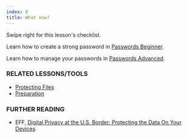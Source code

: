 ```yaml
---
index: 0
title: What now?
---
```

Swipe right for this lesson's checklist.

Learn how to create a strong password in [Passwords Beginner](umbrella://lesson/passwords/0).

Learn how to manage your passwords in [Passwords Advanced](umbrella://lesson/passwords/1).

### RELATED LESSONS/TOOLS

*   [Protecting Files](umbrella://lesson/protecting-files)
*   [Preparation](umbrella://lesson/preparation) 

### FURTHER READING
 
*   EFF, [Digital Privacy at the U.S. Border: Protecting the Data On Your Devices](https://www.eff.org/wp/digital-privacy-us-border-2017)